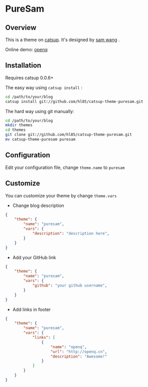 PureSam
=============

Overview
--------------

This is a theme on [catsup](https://github.com/whtsky/catsup).
It's designed by [sam wang](https://github.com/hl85) .

Online demo: [openq](http://openq.cn/)

Installation
--------------

Requires catsup 0.0.6+

The easy way using `catsup install` :
```bash
cd /path/to/your/blog
catsup install git://github.com/hl85/catsup-theme-puresam.git
```

The hard way using git manually:
```bash
cd /path/to/your/blog
mkdir themes
cd themes
git clone git://github.com/hl85/catsup-theme-puresam.git
mv catsup-theme-puresam puresam
```

Configuration
--------------
Edit your configuration file, change `theme.name` to `puresam`

Customize
--------------
You can customize your theme by change `theme.vars`

+ Change blog description
```json
{
    "theme": {
        "name": "puresam",
        "vars": {
            "description": "description here",
        }
    }
}
```

+ Add your GitHub link
```json
{
    "theme": {
        "name": "puresam",
        "vars": {
            "github": "your github username",
        }
    }
}
```

+ Add links in footer
```json
{
    "theme": {
        "name": "puresam",
        "vars": {
            "links": [
                {
                    "name": "openq",
                    "url": "http://openq.cn",
                    "description": "Awesome!"
                }
            ]
        }
    }
}
```